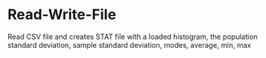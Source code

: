 # Read-Write-File
Read CSV file and creates STAT file with a loaded histogram, the population standard deviation, sample standard deviation, modes, average, min, max
